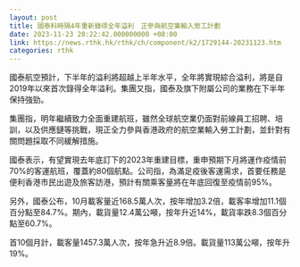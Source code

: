 ```yaml
---
layout: post
title: 國泰料時隔4年重新錄得全年溢利　正參與航空業輸入勞工計劃
date: 2023-11-23 20:22:42.000000000 +08:00
link: https://news.rthk.hk/rthk/ch/component/k2/1729144-20231123.htm
categories: rthk
---
```


國泰航空預計，下半年的溢利將超越上半年水平，全年將實現綜合溢利，將是自2019年以來首次錄得全年溢利。集團又指，國泰及旗下附屬公司的業務在下半年保持強勁。

集團指，明年繼續致力全面重建航班，雖然全球航空業仍面對前線員工招聘、培訓，以及供應鏈等挑戰，現正全力參與香港政府的航空業輸入勞工計劃，並針對有關問題採取不同緩解措施。

國泰表示，有望實現去年底訂下的2023年重建目標，重申預期下月將運作疫情前70%的客運航班，覆蓋約80個航點。公司指，為滿足疫後客運需求，首要任務是便利香港市民出遊及旅客訪港，預計有關乘客量將在年底回復至疫情前95%。

另外，國泰公布，10月載客量近168.5萬人次，按年增加3.2倍，載客率增加11.1個百分點至84.7%。期內，載貨量12.4萬公噸，按年升近14%，載貨率跌8.3個百分點至60.7%。

首10個月計，載客量1457.3萬人次，按年急升近8.9倍。載貨量113萬公噸，按年升19%。
